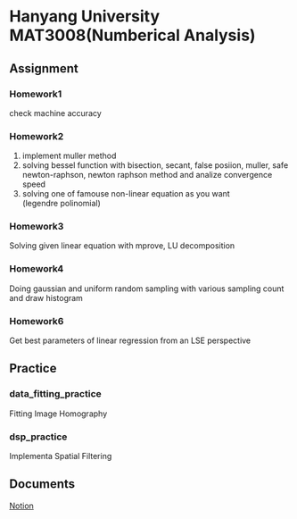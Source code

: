 # Hanyang University MAT3008(Numberical Analysis)

## Assignment

### Homework1
check machine accuracy

### Homework2
1. implement muller method
2. solving bessel function with bisection, secant, false posiion, muller, safe newton-raphson, newton raphson method and analize convergence speed
3. solving one of famouse non-linear equation as you want   
(legendre polinomial)

### Homework3
Solving given linear equation with mprove, LU decomposition

### Homework4
Doing gaussian and uniform random sampling with various sampling count and draw histogram

### Homework6
Get best parameters of linear regression from an LSE perspective

## Practice

### data_fitting_practice
Fitting Image Homography

### dsp_practice
Implementa Spatial Filtering

## Documents
[Notion](https://paint-plastic-7c4.notion.site/Numerical-Analysis-Homework-1745a15d441a80989850e09c40ad3f7f?pvs=4)